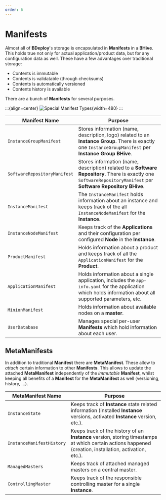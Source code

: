 ```yaml
---
order: 6
---
```

# Manifests

Almost all of **BDeploy**'s storage is encapsulated in **Manifests** in a **BHive**. This holds true not only for actual application/product data, but for any configuration data as well. These have a few advantages over traditional storage:

* Contents is immutable
* Contents is validatable (through checksums)
* Contents is automatically versioned
* Contents history is available

There are a bunch of **Manifests** for several purposes.

:::{align=center}
![Special Manifest Types](/images/ManifestOverview.png){width=480}
:::

Manifest Name | Purpose
---           | ---
`InstanceGroupManifest` | Stores information (name, description, logo) related to an **Instance Group**. There is exactly one `InstanceGroupManifest` per **Instance Group** **BHive**.
`SoftwareRepositoryManifest` | Stores information (name, description) related to a **Software Repository**. There is exactly one `SoftwareRepositoryManifest` per **Software Repository** **BHive**.
`InstanceManifest` | The `InstanceManifest` holds information about an instance and keeps track of the all `InstanceNodeManifest` for the **Instance**.
`InstanceNodeManifest` | Keeps track of the **Applications** and their configuration per configured **Node** in the **Instance**.
`ProductManifest` | Holds information about a product and keeps track of all the `ApplicationManifest` for the **Product**.
`ApplicationManifest` | Holds information about a single application, includes the `app-info.yaml` for the application which holds information about all supported parameters, etc.
`MinionManifest` | Holds information about available nodes on a **master**.
`UserDatabase` | Manages special per-user **Manifests** which hold information about each user.

## MetaManifests

In addition to traditional **Manifest** there are **MetaManifest**. These allow to _attach_ certain information to other **Manifests**. This allows to update the attached **MetaManifest** independently of the _immutable_ **Manifest**, whilst keeping all benefits of a **Manifest** for the **MetaManifest** as well (versioning, history, ...).

MetaManifest Name | Purpose
---               | ---
`InstanceState` | Keeps track of **Instance** state related information (installed **Instance** versions, activated **Instance** version, etc.).
`InstanceManifestHistory` | Keeps track of the history of an **Instance** version, storing timestamps at which certain actions happened (creation, installation, activation, etc.).
`ManagedMasters` | Keeps track of attached managed masters on a central master.
`ControllingMaster` | Keeps track of the responsible controlling master for a single **Instance**.
